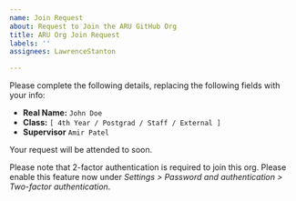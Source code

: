```yaml
---
name: Join Request
about: Request to Join the ARU GitHub Org
title: ARU Org Join Request
labels: ''
assignees: LawrenceStanton

---
```


Please complete the following details, replacing the following fields with your info:

- **Real Name:** `John Doe`
- **Class:** `[ 4th Year / Postgrad / Staff / External ]`
- **Supervisor** `Amir Patel`

Your request will be attended to soon.

Please note that 2-factor authentication is required to join this org. Please enable this feature now under _Settings > Password and authentication > Two-factor authentication_.
